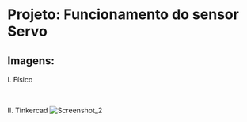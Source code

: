 # Projeto: Funcionamento do sensor Servo
## Imagens:
I. Físico

&nbsp;

II. Tinkercad
![Screenshot_2](https://user-images.githubusercontent.com/54013675/222035574-a310ddd9-40f3-464c-a675-cb601f9bb5fb.png)
